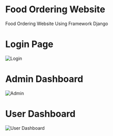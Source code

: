 # Food Ordering Website
Food Ordering Website Using Framework Django

# Login Page
![Login](https://user-images.githubusercontent.com/72277295/181004918-114482fa-b6a3-49ef-9a06-c6c8aed98e46.png)

# Admin Dashboard
![Admin](https://user-images.githubusercontent.com/72277295/181004949-2a9d6ee5-110e-4189-9b4d-33c9d97db4cc.png)

# User Dashboard
![User Dashboard](https://user-images.githubusercontent.com/72277295/181004872-cd40c363-6ef6-4354-985a-82608feaa07b.png)

